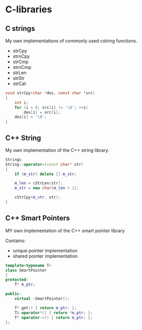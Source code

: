 # C-libraries
## C strings
My own implementations of commonly used cstring functions.

 - strCpy
 - strnCpy
 - strCmp
 - strnCmp
 - strLen
 - strStr
 - strCat

```C
void strCpy(char *des, const char *src)
{
    int i;
    for (i = 0; src[i] != '\0'; ++i)
        des[i] = src[i];
    des[i] = '\0';
}
```

## C++ String
My own implementation of the C++ string library.

```C++
String&
String::operator=(const char* str)
{
    if (m_str) delete [] m_str;

    m_len = cStrLen(str);
    m_str = new char[m_len + 1];

    cStrCpy(m_str, str);
}
```

## C++ Smart Pointers
MY own implementation of the C++ smart pointer library

Contains:
 - unique pointer implementation
 - shared pointer implementation

```C++
template<typename T>
class SmartPointer
{
protected:
    T* m_ptr;

public:
    virtual ~SmartPointer();

    T* get() { return m_ptr; };
    T& operator*() { return *m_ptr; };
    T* operator->() { return m_ptr; };
};
```
